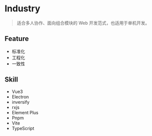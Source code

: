 # Industry

> 适合多人协作、面向组合模块的 Web 开发范式，也适用于单机开发。

## Feature

- 标准化
- 工程化
- 一致性

## Skill

- Vue3
- Electron
- inversify
- rxjs
- Element Plus
- Pnpm
- Vite
- TypeScript

